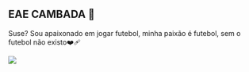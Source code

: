 ## EAE CAMBADA 🤙
Suse?
Sou apaixonado em jogar futebol, minha paixão 
é futebol, sem o futebol não existo❤️‍🩹

<!--
**69luigi69/69luigi69** is a ✨ _special_ ✨ repository because its `README.md` (this file) appears on your GitHub profile.

Here are some ideas to get you started:

- 🔭 I’m currently working on ...
- 🌱 I’m currently learning ...
- 👯 I’m looking to collaborate on ...
- 🤔 I’m looking for help with ...
- 💬 Ask me about ...
- 📫 How to reach me: ...
- 😄 Pronouns: ...
- ⚡ Fun fact: ...
-->
![](https://media1.tenor.com/m/GujNeOnkENEAAAAC/ronaldo.gif)
